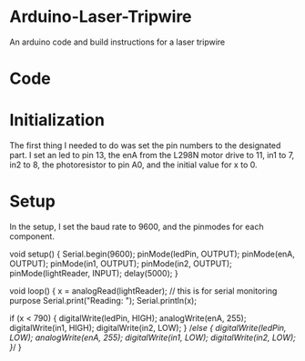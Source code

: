 # Arduino-Laser-Tripwire
An arduino code and build instructions for a laser tripwire

# Code
# Initialization
The first thing I needed to do was set the pin numbers to the designated part.
I set an led to pin 13, the enA from the L298N motor drive to 11, in1 to 7, in2 to 8, the photoresistor to pin A0, and the initial value for x to 0.
# Setup
In the setup, I set the baud rate to 9600, and the pinmodes for each component.

void setup() {
  Serial.begin(9600);
  pinMode(ledPin, OUTPUT);
  pinMode(enA, OUTPUT);
  pinMode(in1, OUTPUT);
  pinMode(in2, OUTPUT);
  pinMode(lightReader, INPUT);
  delay(5000);
}

void loop() {
  x = analogRead(lightReader); // this is for serial monitoring purpose
  Serial.print("Reading: "); 
  Serial.println(x);
  
  if (x < 790) 
    {
      digitalWrite(ledPin, HIGH);
      analogWrite(enA, 255);
      digitalWrite(in1, HIGH);
	    digitalWrite(in2, LOW);
    }
  /*else 
    {
      digitalWrite(ledPin, LOW);
      analogWrite(enA, 255);
      digitalWrite(in1, LOW);
	    digitalWrite(in2, LOW);
    }*/
}
